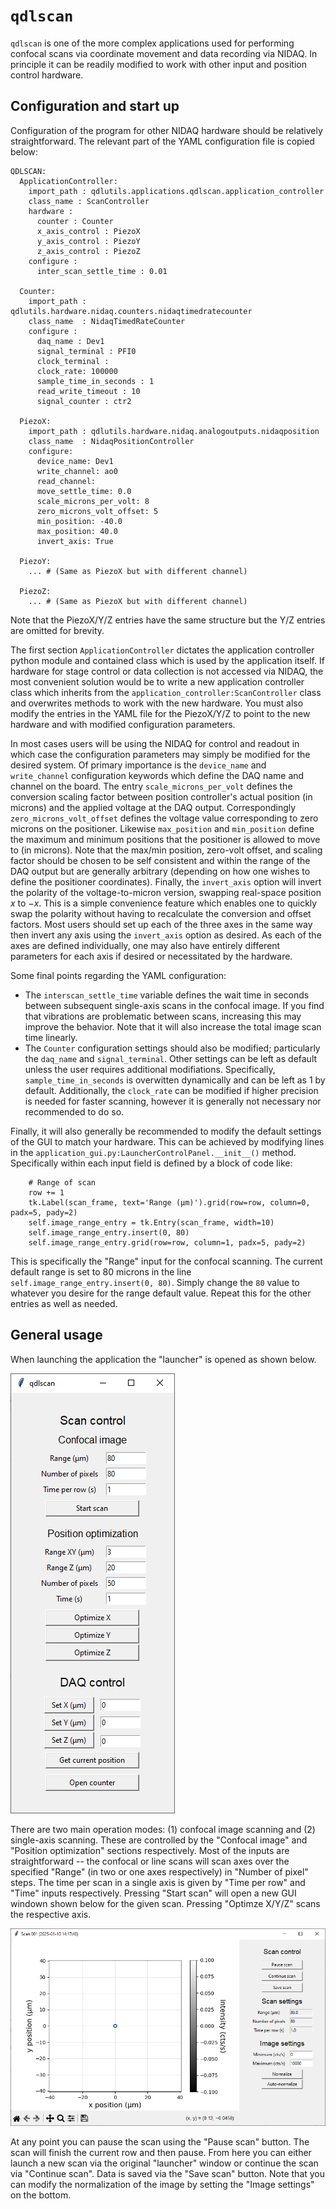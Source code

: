 # `qdlscan`

`qdlscan` is one of the more complex applications used for performing confocal scans via coordinate movement and data recording via NIDAQ.
In principle it can be readily modified to work with other input and position control hardware.

## Configuration and start up

Configuration of the program for other NIDAQ hardware should be relatively straightforward.
The relevant part of the YAML configuration file is copied below:

```
QDLSCAN:
  ApplicationController:
    import_path : qdlutils.applications.qdlscan.application_controller
    class_name : ScanController
    hardware :
      counter : Counter
      x_axis_control : PiezoX
      y_axis_control : PiezoY
      z_axis_control : PiezoZ
    configure :
      inter_scan_settle_time : 0.01

  Counter:
    import_path : qdlutils.hardware.nidaq.counters.nidaqtimedratecounter
    class_name  : NidaqTimedRateCounter
    configure :
      daq_name : Dev1 
      signal_terminal : PFI0
      clock_terminal :
      clock_rate: 100000  
      sample_time_in_seconds : 1 
      read_write_timeout : 10 
      signal_counter : ctr2 

  PiezoX:
    import_path : qdlutils.hardware.nidaq.analogoutputs.nidaqposition
    class_name  : NidaqPositionController
    configure:
      device_name: Dev1    
      write_channel: ao0 
      read_channel:      
      move_settle_time: 0.0 
      scale_microns_per_volt: 8  
      zero_microns_volt_offset: 5
      min_position: -40.0  
      max_position: 40.0 
      invert_axis: True 

  PiezoY:
    ... # (Same as PiezoX but with different channel)

  PiezoZ:
    ... # (Same as PiezoX but with different channel)
```

Note that the PiezoX/Y/Z entries have the same structure but the Y/Z entries are omitted for brevity.

The first section `ApplicationController` dictates the application controller python module and contained class which is used by the application itself.
If hardware for stage control or data collection is not accessed via NIDAQ, the most convenient solution would be to write a new application controller class which inherits from the `application_controller:ScanController` class and overwrites methods to work with the new hardware.
You must also modify the entries in the YAML file for the PiezoX/Y/Z to point to the new hardware and with modified configuration parameters.

In most cases users will be using the NIDAQ for control and readout in which case the configuration parameters may simply be modified for the desired system.
Of primary importance is the `device_name` and `write_channel` configuration keywords which define the DAQ name and channel on the board.
The entry `scale_microns_per_volt` defines the conversion scaling factor between position controller's actual position (in microns) and the applied voltage at the DAQ output.
Correspondingly `zero_microns_volt_offset` defines the voltage value corresponding to zero microns on the positioner.
Likewise `max_position` and `min_position` define the maximum and minimum positions that the positioner is allowed to move to (in microns).
Note that the max/min position, zero-volt offset, and scaling factor should be chosen to be self consistent and within the range of the DAQ output but are generally arbitrary (depending on how one wishes to define the positioner coordinates).
Finally, the `invert_axis` option will invert the polarity of the voltage-to-micron version, swapping real-space position $x$ to $-x$.
This is a simple convenience feature which enables one to quickly swap the polarity without having to recalculate the conversion and offset factors.
Most users should set up each of the three axes in the same way then invert any axis using the `invert_axis` option as desired.
As each of the axes are defined individually, one may also have entirely different parameters for each axis if desired or necessitated by the hardware.

Some final points regarding the YAML configuration:
* The `interscan_settle_time` variable defines the wait time in seconds between subsequent single-axis scans in the confocal image.
If you find that vibrations are problematic between scans, increasing this may improve the behavior.
Note that it will also increase the total image scan time linearly.
* The `Counter` configuration settings should also be modified; particularly the `daq_name` and `signal_terminal`.
Other settings can be left as default unless the user requires additional modifiations.
Specifically, `sample_time_in_seconds` is overwitten dynamically and can be left as 1 by default.
Additionally, the `clock_rate` can be modified if higher precision is needed for faster scanning, however it is generally not necessary nor recommended to do so.

Finally, it will also generally be recommended to modify the default settings of the GUI to match your hardware.
This can be achieved by modifying lines in the `application_gui.py:LauncherControlPanel.__init__()` method.
Specifically within each input field is defined by a block of code like:

```
    # Range of scan
    row += 1
    tk.Label(scan_frame, text='Range (μm)').grid(row=row, column=0, padx=5, pady=2)
    self.image_range_entry = tk.Entry(scan_frame, width=10)
    self.image_range_entry.insert(0, 80)
    self.image_range_entry.grid(row=row, column=1, padx=5, pady=2)
```

This is specifically the "Range" input for the confocal scanning.
The current default range is set to 80 microns in the line `self.image_range_entry.insert(0, 80)`.
Simply change the `80` value to whatever you desire for the range default value.
Repeat this for the other entries as well as needed.



## General usage

When launching the application the "launcher" is opened as shown below.

![image](./images/sop_qdlscan_1.PNG)

There are two main operation modes: (1) confocal image scanning and (2) single-axis scanning.
These are controlled by the "Confocal image" and "Position optimization" sections respectively.
Most of the inputs are straightforward -- the confocal or line scans will scan axes over the specified "Range" (in two or one axes respectively) in "Number of pixel" steps.
The time per scan in a single axis is given by "Time per row" and "Time" inputs respectively.
Pressing "Start scan" will open a new GUI windown shown below for the given scan.
Pressing "Optimze X/Y/Z" scans the respective axis.

![image](./images/sop_qdlscan_2.PNG)

At any point you can pause the scan using the "Pause scan" button.
The scan will finish the current row and then pause.
From here you can either launch a new scan via the original "launcher" window or continue the scan via "Continue scan".
Data is saved via the "Save scan" button.
Note that you can modify the normalization of the image by setting the "Image settings" on the bottom.

